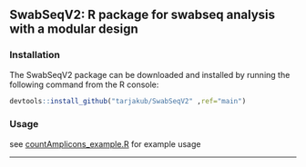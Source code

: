 ## SwabSeqV2: R package for swabseq analysis with a modular design

### Installation

The SwabSeqV2 package can be downloaded and installed by running the following command from the R console:

```r
devtools::install_github("tarjakub/SwabSeqV2" ,ref="main")
```

### Usage
see [countAmplicons_example.R](examples/countAmplicons_example.R) for example usage
___
